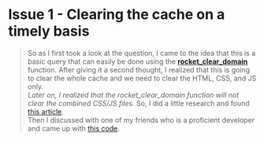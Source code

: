 # Issue 1 - Clearing the cache on a timely basis
> So as I first took a look at the question, I came to the idea that this is a basic query that can easily be done using the [**rocket_clear_domain**](https://docs.wp-rocket.me/article/494-how-to-clear-cache-via-cron-job) function.
> After giving it a second thought, I realized that this is going to clear the whole cache and we need to clear the HTML, CSS, and JS only.<br> *Later on, I realized that the rocket_clear_domain function will not clear the combined CSS/JS files*. So, I did a little research and found [this article](https://hotexamples.com/examples/-/-/rocket_rrmdir/php-rocket_rrmdir-function-examples.html). \
> Then I discussed with one of my friends who is a proficient developer and came up with [this code](https://github.com/moafi/rocket/blob/main/Cron.php). 
